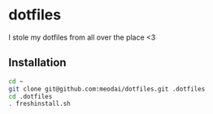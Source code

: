 # dotfiles
I stole my dotfiles from all over the place <3

## Installation

```bash
cd ~
git clone git@github.com:meodai/dotfiles.git .dotfiles
cd .dotfiles
. freshinstall.sh
```
